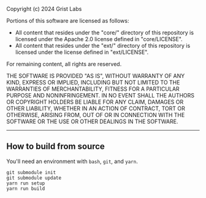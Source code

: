 Copyright (c) 2024 Grist Labs

Portions of this software are licensed as follows:

* All content that resides under the "core/" directory of this repository
  is licensed under the Apache 2.0 license defined in "core/LICENSE".
* All content that resides under the "ext/" directory of this repository
  is licensed under the license defined in "ext/LICENSE".

For remaining content, all rights are reserved.

THE SOFTWARE IS PROVIDED "AS IS", WITHOUT WARRANTY OF ANY KIND, EXPRESS OR
IMPLIED, INCLUDING BUT NOT LIMITED TO THE WARRANTIES OF MERCHANTABILITY,
FITNESS FOR A PARTICULAR PURPOSE AND NONINFRINGEMENT. IN NO EVENT SHALL THE
AUTHORS OR COPYRIGHT HOLDERS BE LIABLE FOR ANY CLAIM, DAMAGES OR OTHER
LIABILITY, WHETHER IN AN ACTION OF CONTRACT, TORT OR OTHERWISE, ARISING FROM,
OUT OF OR IN CONNECTION WITH THE SOFTWARE OR THE USE OR OTHER DEALINGS IN
THE SOFTWARE.

---

## How to build from source

You'll need an environment with `bash`, `git`, and `yarn`.

```
git submodule init
git submodule update
yarn run setup
yarn run build
```

